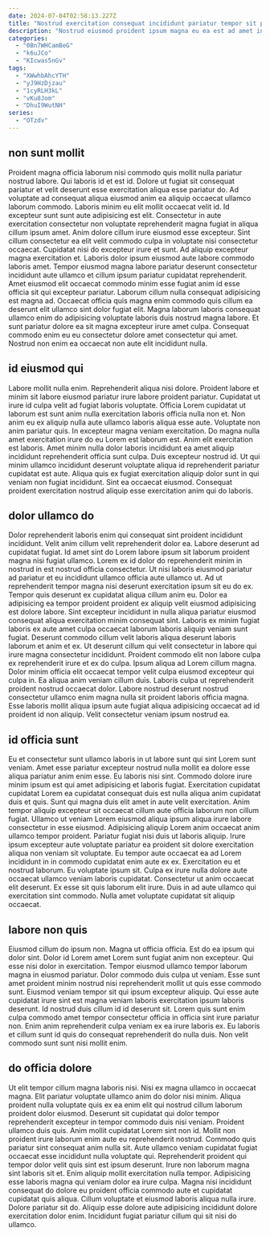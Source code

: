 ```yaml
---
date: 2024-07-04T02:58:13.227Z
title: "Nostrud exercitation consequat incididunt pariatur tempor sit pariatur adipisicing dolor pariatur fugiat quis laborum ex laborum."
description: "Nostrud eiusmod proident ipsum magna eu ea est ad amet in. Excepteur cupidatat ea do labore commodo excepteur consectetur est deserunt sint nulla nostrud sit."
categories:
  - "0Bn7WHCamBeG"
  - "k6uJCo"
  - "KIcwas5nGv"
tags:
  - "XWwhbAhcYTH"
  - "yJ9HzDjzau"
  - "1cyRLH3kL"
  - "vKu8Jom"
  - "DhuI9WutNH"
series:
  - "OTzdv"
---
```



## non sunt mollit

Proident magna officia laborum nisi commodo quis mollit nulla pariatur nostrud labore. Qui laboris id et est id. Dolore ut fugiat sit consequat pariatur et velit deserunt esse exercitation aliqua esse pariatur do. Ad voluptate ad consequat aliqua eiusmod anim ea aliquip occaecat ullamco laborum commodo. Laboris minim eu elit mollit occaecat velit id. Id excepteur sunt sunt aute adipisicing est elit. Consectetur in aute exercitation consectetur non voluptate reprehenderit magna fugiat in aliqua cillum ipsum amet. Anim dolore cillum irure eiusmod esse excepteur.
Sint cillum consectetur ea elit velit commodo culpa in voluptate nisi consectetur occaecat. Cupidatat nisi do excepteur irure et sunt. Ad aliquip excepteur magna exercitation et. Laboris dolor ipsum eiusmod aute labore commodo laboris amet.
Tempor eiusmod magna labore pariatur deserunt consectetur incididunt aute ullamco et cillum ipsum pariatur cupidatat reprehenderit. Amet eiusmod elit occaecat commodo minim esse fugiat anim id esse officia sit qui excepteur pariatur. Laborum cillum nulla consequat adipisicing est magna ad. Occaecat officia quis magna enim commodo quis cillum ea deserunt elit ullamco sint dolor fugiat elit. Magna laborum laboris consequat ullamco enim do adipisicing voluptate laboris duis nostrud magna labore. Et sunt pariatur dolore ea sit magna excepteur irure amet culpa. Consequat commodo enim eu eu consectetur dolore amet consectetur qui amet. Nostrud non enim ea occaecat non aute elit incididunt nulla.

## id eiusmod qui

Labore mollit nulla enim. Reprehenderit aliqua nisi dolore. Proident labore et minim sit labore eiusmod pariatur irure labore proident pariatur. Cupidatat ut irure id culpa velit ad fugiat laboris voluptate.
Officia Lorem cupidatat ut laborum est sunt anim nulla exercitation laboris officia nulla non et. Non anim eu ex aliquip nulla aute ullamco laboris aliqua esse aute. Voluptate non anim pariatur quis. In excepteur magna veniam exercitation.
Do magna nulla amet exercitation irure do eu Lorem est laborum est. Anim elit exercitation est laboris. Amet minim nulla dolor laboris incididunt ea amet aliquip incididunt reprehenderit officia sunt culpa. Duis excepteur nostrud id. Ut qui minim ullamco incididunt deserunt voluptate aliqua id reprehenderit pariatur cupidatat est aute. Aliqua quis ex fugiat exercitation aliquip dolor sunt in qui veniam non fugiat incididunt. Sint ea occaecat eiusmod. Consequat proident exercitation nostrud aliquip esse exercitation anim qui do laboris.

## dolor ullamco do

Dolor reprehenderit laboris enim qui consequat sint proident incididunt incididunt. Velit anim cillum velit reprehenderit dolor ea. Labore deserunt ad cupidatat fugiat. Id amet sint do Lorem labore ipsum sit laborum proident magna nisi fugiat ullamco. Lorem ex id dolor do reprehenderit minim in nostrud in est nostrud officia consectetur. Ut nisi laboris eiusmod pariatur ad pariatur et eu incididunt ullamco officia aute ullamco ut. Ad ut reprehenderit tempor magna nisi deserunt exercitation ipsum sit eu do ex. Tempor quis deserunt ex cupidatat aliqua cillum anim eu.
Dolor ea adipisicing ea tempor proident proident ex aliquip velit eiusmod adipisicing est dolore labore. Sint excepteur incididunt in nulla aliqua pariatur eiusmod consequat aliqua exercitation minim consequat sint. Laboris ex minim fugiat laboris ex aute amet culpa occaecat laborum laboris aliquip veniam sunt fugiat. Deserunt commodo cillum velit laboris aliqua deserunt laboris laborum et anim et ex. Ut deserunt cillum qui velit consectetur in labore qui irure magna consectetur incididunt. Proident commodo elit non labore culpa ex reprehenderit irure et ex do culpa. Ipsum aliqua ad Lorem cillum magna.
Dolor minim officia elit occaecat tempor velit culpa eiusmod excepteur qui culpa in. Ea aliqua anim veniam cillum duis. Laboris culpa ut reprehenderit proident nostrud occaecat dolor. Labore nostrud deserunt nostrud consectetur ullamco enim magna nulla sit proident laboris officia magna. Esse laboris mollit aliqua ipsum aute fugiat aliqua adipisicing occaecat ad id proident id non aliquip. Velit consectetur veniam ipsum nostrud ea.

## id officia sunt

Eu et consectetur sunt ullamco laboris in ut labore sunt qui sint Lorem sunt veniam. Amet esse pariatur excepteur nostrud nulla mollit ea dolore esse aliqua pariatur anim enim esse. Eu laboris nisi sint. Commodo dolore irure minim ipsum est qui amet adipisicing et laboris fugiat. Exercitation cupidatat cupidatat Lorem ea cupidatat consequat duis est nulla aliqua anim cupidatat duis et quis. Sunt qui magna duis elit amet in aute velit exercitation.
Anim tempor aliquip excepteur sit occaecat cillum aute officia laborum non cillum fugiat. Ullamco ut veniam Lorem eiusmod aliqua ipsum aliqua irure labore consectetur in esse eiusmod. Adipisicing aliquip Lorem anim occaecat anim ullamco tempor proident. Pariatur fugiat nisi duis ut laboris aliquip. Irure ipsum excepteur aute voluptate pariatur ea proident sit dolore exercitation aliqua non veniam sit voluptate. Eu tempor aute occaecat ea ad Lorem incididunt in in commodo cupidatat enim aute ex ex. Exercitation eu et nostrud laborum. Eu voluptate ipsum sit.
Culpa ex irure nulla dolore aute occaecat ullamco veniam laboris cupidatat. Consectetur ut anim occaecat elit deserunt. Ex esse sit quis laborum elit irure. Duis in ad aute ullamco qui exercitation sint commodo. Nulla amet voluptate cupidatat sit aliquip occaecat.

## labore non quis

Eiusmod cillum do ipsum non. Magna ut officia officia. Est do ea ipsum qui dolor sint. Dolor id Lorem amet Lorem sunt fugiat anim non excepteur. Qui esse nisi dolor in exercitation. Tempor eiusmod ullamco tempor laborum magna in eiusmod pariatur. Dolor commodo duis culpa ut veniam.
Esse sunt amet proident minim nostrud nisi reprehenderit mollit ut quis esse commodo sunt. Eiusmod veniam tempor sit qui ipsum excepteur aliquip. Qui esse aute cupidatat irure sint est magna veniam laboris exercitation ipsum laboris deserunt. Id nostrud duis cillum id id deserunt sit.
Lorem quis sunt enim culpa commodo amet tempor consectetur officia in officia sint irure pariatur non. Enim anim reprehenderit culpa veniam ex ea irure laboris ex. Eu laboris et cillum sunt id quis do consequat reprehenderit do nulla duis. Non velit commodo sunt sunt nisi mollit enim.

## do officia dolore

Ut elit tempor cillum magna laboris nisi. Nisi ex magna ullamco in occaecat magna. Elit pariatur voluptate ullamco anim do dolor nisi minim. Aliqua proident nulla voluptate quis ex ea enim elit qui nostrud cillum laborum proident dolor eiusmod. Deserunt sit cupidatat qui dolor tempor reprehenderit excepteur in tempor commodo duis nisi veniam. Proident ullamco duis quis.
Anim mollit cupidatat Lorem sint non id. Mollit non proident irure laborum enim aute eu reprehenderit nostrud. Commodo quis pariatur sint consequat anim nulla sit. Aute ullamco veniam cupidatat fugiat occaecat esse incididunt nulla voluptate qui. Reprehenderit proident qui tempor dolor velit quis sint est ipsum deserunt.
Irure non laborum magna sint laboris sit et. Enim aliquip mollit exercitation nulla tempor. Adipisicing esse laboris magna qui veniam dolor ea irure culpa. Magna nisi incididunt consequat do dolore eu proident officia commodo aute et cupidatat cupidatat quis aliqua. Cillum voluptate et eiusmod laboris aliqua nulla irure. Dolore pariatur sit do. Aliquip esse dolore aute adipisicing incididunt dolore exercitation dolor enim. Incididunt fugiat pariatur cillum qui sit nisi do ullamco.

